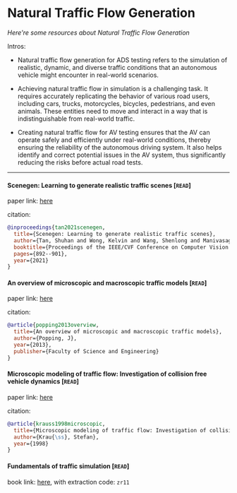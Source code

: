 # Natural Traffic Flow Generation
*Here're some resources about Natural Traffic Flow Generation*

Intros:

* Natural traffic flow generation for ADS testing refers to the simulation of realistic, dynamic, and diverse traffic conditions that an autonomous vehicle might encounter in real-world scenarios.

* Achieving natural traffic flow in simulation is a challenging task. It requires accurately replicating the behavior of various road users, including cars, trucks, motorcycles, bicycles, pedestrians, and even animals. These entities need to move and interact in a way that is indistinguishable from real-world traffic.

* Creating natural traffic flow for AV testing ensures that the AV can operate safely and efficiently under real-world conditions, thereby ensuring the reliability of the autonomous driving system. It also helps identify and correct potential issues in the AV system, thus significantly reducing the risks before actual road tests.


---

#### Scenegen: Learning to generate realistic traffic scenes [`READ`]

paper link: [here](https://openaccess.thecvf.com/content/CVPR2021/papers/Tan_SceneGen_Learning_To_Generate_Realistic_Traffic_Scenes_CVPR_2021_paper.pdf)

citation: 
```bibtex
@inproceedings{tan2021scenegen,
  title={Scenegen: Learning to generate realistic traffic scenes},
  author={Tan, Shuhan and Wong, Kelvin and Wang, Shenlong and Manivasagam, Sivabalan and Ren, Mengye and Urtasun, Raquel},
  booktitle={Proceedings of the IEEE/CVF Conference on Computer Vision and Pattern Recognition},
  pages={892--901},
  year={2021}
}
```
    

#### An overview of microscopic and macroscopic traffic models [`READ`]

paper link: [here](https://fse.studenttheses.ub.rug.nl/11050/1/Bachelorproject.pdf)

citation: 
```bibtex
@article{popping2013overview,
  title={An overview of microscopic and macroscopic traffic models},
  author={Popping, J},
  year={2013},
  publisher={Faculty of Science and Engineering}
}
```
    

#### Microscopic modeling of traffic flow: Investigation of collision free vehicle dynamics [`READ`]

paper link: [here](https://www.osti.gov/etdeweb/biblio/627062)

citation: 
```bibtex
@article{krauss1998microscopic,
  title={Microscopic modeling of traffic flow: Investigation of collision free vehicle dynamics},
  author={Krau{\ss}, Stefan},
  year={1998}
}
```

#### Fundamentals of traffic simulation [`READ`]
book link: [here](https://pan.baidu.com/s/1EN5NR-mJgfQABQQ3rPLjiQ), with extraction code: `zr11` 